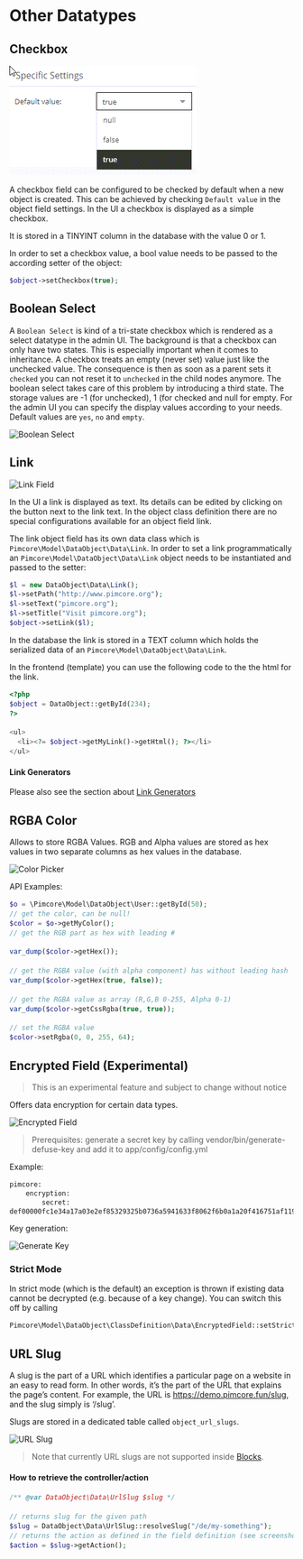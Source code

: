# Other Datatypes

## Checkbox

![Checkbox](../../../img/classes-datatypes-checkbox.png)

A checkbox field can be configured to be checked by default when a new object is created. This can be achieved by 
checking `Default value` in the object field settings. In the UI a checkbox is displayed as a simple checkbox. 

It is stored in a TINYINT column in the database with the value 0 or 1. 

In order to set a checkbox value, a bool value needs to be passed to the according setter of the object:

```php
$object->setCheckbox(true);
```

## Boolean Select

A `Boolean Select` is kind of a tri-state checkbox which is rendered as a select datatype in the admin UI.
The background is that a checkbox can only have two states. This is especially important when it comes to inheritance.
A checkbox treats an empty (never set) value just like the unchecked value. The consequence is then as soon as a parent sets it `checked` you can not reset it to `unchecked` in the child nodes anymore.
The boolean select takes care of this problem by introducing a third state. The storage values are -1 (for unchecked), 1 (for checked and
null for empty.
For the admin UI you can specify the display values according to your needs. Default values are `yes`, `no` and `empty`.

![Boolean Select](../../../img/boolean_select.png)

## Link 

![Link Field](../../../img/classes-datatypes-link1.jpg)

In the UI a link is displayed as text. Its details can be edited by clicking on the button next to the link text. In the 
object class definition there are no special configurations available for an object field link.

The link object field has its own data class which is `Pimcore\Model\DataObject\Data\Link`. In order to set a link 
programmatically an `Pimcore\Model\DataObject\Data\Link` object needs to be instantiated and passed to the setter:

```php
$l = new DataObject\Data\Link();               
$l->setPath("http://www.pimcore.org");    
$l->setText("pimcore.org");            
$l->setTitle("Visit pimcore.org");               
$object->setLink($l);
```

In the database the link is stored in a TEXT column which holds the serialized data of an ```Pimcore\Model\DataObject\Data\Link```.

In the frontend (template) you can use the following code to the the html for the link. 

```php
<?php
$object = DataObject::getById(234);
?>
 
<ul>
  <li><?= $object->getMyLink()->getHtml(); ?></li>
</ul>
```
#### Link Generators

Please also see the section about [Link Generators](../05_Class_Settings/15_Link_Generator.md)

## RGBA Color

Allows to store RGBA Values. RGB and Alpha values are stored as hex values in two separate columns as hex values in the database. 

![Color Picker](../../../img/rgba_color_picker.png)

  
API Examples:

```php
$o = \Pimcore\Model\DataObject\User::getById(50);
// get the color, can be null!
$color = $o->getMyColor();
// get the RGB part as hex with leading #
                
var_dump($color->getHex());

// get the RGBA value (with alpha component) has without leading hash
var_dump($color->getHex(true, false));

// get the RGBA value as array (R,G,B 0-255, Alpha 0-1)
var_dump($color->getCssRgba(true, true));

// set the RGBA value
$color->setRgba(0, 0, 255, 64);
```

## Encrypted Field (Experimental)

> This is an experimental feature and subject to change without notice

Offers data encryption for certain data types.

![Encrypted Field](../../../img/encrypted_field.png)

> Prerequisites: generate a secret key by calling vendor/bin/generate-defuse-key and add it to app/config/config.yml

Example:
```
pimcore:
    encryption:
        secret: def00000fc1e34a17a03e2ef85329325b0736a5941633f8062f6b0a1a20f416751af119256bea0abf83ac33ef656b3fff087e1ce71fa6b8810d7f854fe2781f3fe4507f6
```

Key generation:

![Generate Key](../../../img/generate_defuse_key.png)

### Strict Mode

In strict mode (which is the default) an exception is thrown if existing data cannot be decrypted (e.g. because of a key change).
You can switch this off by calling

```php
Pimcore\Model\DataObject\ClassDefinition\Data\EncryptedField::setStrictMode(false)
```

## URL Slug

A slug is the part of a URL which identifies a particular page on a website in an easy 
to read form. In other words, it’s the part of the URL that explains the page’s content.
For example, the URL is https://demo.pimcore.fun/slug, and the slug simply is ‘/slug’.

Slugs are stored in a dedicated table called `object_url_slugs`.

![URL Slug](../../../img/classes-datatypes-urlslug.png)

> Note that currently URL slugs are not supported inside [Blocks](./11_Blocks.md).

#### How to retrieve the controller/action

```php
/** @var DataObject\Data\UrlSlug $slug */

// returns slug for the given path
$slug = DataObject\Data\UrlSlug::resolveSlug("/de/my-something");
// returns the action as defined in the field definition (see screenshot)
$action = $slug->getAction();
```

